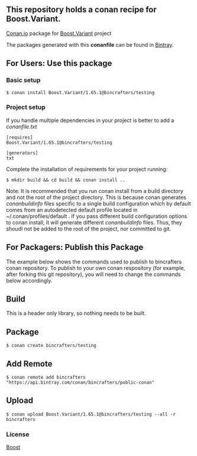 ## This repository holds a conan recipe for Boost.Variant.

[Conan.io](https://conan.io) package for [Boost.Variant](https://github.com/Boostorg/Variant) project

The packages generated with this **conanfile** can be found in [Bintray](https://bintray.com/bincrafters/public-conan/Boost.Variant%3Abincrafters).

## For Users: Use this package

### Basic setup

    $ conan install Boost.Variant/1.65.1@bincrafters/testing

### Project setup

If you handle multiple dependencies in your project is better to add a *conanfile.txt*

    [requires]
    Boost.Variant/1.65.1@bincrafters/testing

    [generators]
    txt

Complete the installation of requirements for your project running:</small></span>

    $ mkdir build && cd build && conan install ..
	
Note: It is recommended that you run conan install from a build directory and not the root of the project directory.  This is because conan generates *conanbuildinfo* files specific to a single build configuration which by default comes from an autodetected default profile located in ~/.conan/profiles/default .  If you pass different build configuration options to conan install, it will generate different *conanbuildinfo* files.  Thus, they shoudl not be added to the root of the project, nor committed to git. 

## For Packagers: Publish this Package

The example below shows the commands used to publish to bincrafters conan repository. To publish to your own conan respository (for example, after forking this git repository), you will need to change the commands below accordingly. 

## Build  

This is a header only library, so nothing needs to be built.

## Package 

    $ conan create bincrafters/testing
	
## Add Remote

	$ conan remote add bincrafters "https://api.bintray.com/conan/bincrafters/public-conan"

## Upload

    $ conan upload Boost.Variant/1.65.1@bincrafters/testing --all -r bincrafters

### License
[Boost](LICENSE)
